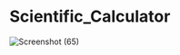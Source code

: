 # Scientific_Calculator
![Screenshot (65)](https://github.com/Nuthikeerthipriya/Scientific_Calculator/assets/109145610/25ea45cc-7a9d-49fb-b348-d0580c5737f2)
